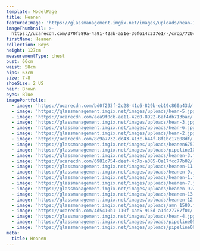 ```yaml
---
template: ModelPage
title: Heanen
featuredImage: 'https://glassmanagement.imgix.net/images/uploads/hean-1.jpg'
imageThumbnail: >-
  https://ucarecdn.com/370f589a-4a91-42ab-a51e-36f614c337e1/-/crop/720x771/137,92/-/preview/
firstName: Heanen
collection: Boys
height: 127cm
measurementType: chest
bust: 66cm
waist: 58cm
hips: 63cm
size: 7-8
shoeSize: 2 US
hair: Brown
eyes: Blue
imagePortfolio:
  - image: 'https://ucarecdn.com/bd0f293f-2c28-41c6-829b-eb19c860a43d/'
  - image: 'https://glassmanagement.imgix.net/images/uploads/hean-5.jpg'
  - image: 'https://ucarecdn.com/aea9f0db-ae11-42c0-8922-6af4db713bac/'
  - image: 'https://glassmanagement.imgix.net/images/uploads/hean-3.jpg'
  - image: 'https://glassmanagement.imgix.net/images/uploads/hean-6.jpg'
  - image: 'https://glassmanagement.imgix.net/images/uploads/hean-2.jpg'
  - image: 'https://ucarecdn.com/8c9a7732-dc43-413c-b44f-8f1bc17808df/'
  - image: 'https://glassmanagement.imgix.net/images/uploads/heanen675123786321.jpg'
  - image: 'https://glassmanagement.imgix.net/images/uploads/pipeline10.jpg'
  - image: 'https://glassmanagement.imgix.net/images/uploads/heanen-3.jpg'
  - image: 'https://ucarecdn.com/6981c754-deef-4c7b-a385-0a17fcc77b02/'
  - image: 'https://glassmanagement.imgix.net/images/uploads/heanen-11.jpg'
  - image: 'https://glassmanagement.imgix.net/images/uploads/heanen-9.jpg'
  - image: 'https://glassmanagement.imgix.net/images/uploads/heanen-1.jpg'
  - image: 'https://glassmanagement.imgix.net/images/uploads/heanen-7.jpg'
  - image: 'https://glassmanagement.imgix.net/images/uploads/heanen-9.webp'
  - image: 'https://glassmanagement.imgix.net/images/uploads/heanen-13.jpg'
  - image: 'https://glassmanagement.imgix.net/images/uploads/heanen-12.jpg'
  - image: 'https://glassmanagement.imgix.net/images/uploads/amn_1580.jpg'
  - image: 'https://ucarecdn.com/4d5410b1-110f-4ae5-915d-a1dc27787f0c/'
  - image: 'https://glassmanagement.imgix.net/images/uploads/hean-4.jpg'
  - image: 'https://glassmanagement.imgix.net/images/uploads/pipeline05text.jpg'
  - image: 'https://glassmanagement.imgix.net/images/uploads/pipeline06text.jpg'
meta:
  title: Heanen
---
```


